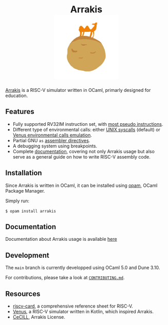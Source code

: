 <div align="center">
<h1>
    Arrakis
    <br>
    <img src="./imgs/logo.png" width="200" />
    </br>
</h1>
</div>

[Arrakis](https://en.wikipedia.org/wiki/Arrakis) is a RISC-V simulator written
in OCaml, primarly designed for education.

## Features

* Fully supported RV32IM instruction set, with [most pseudo instructions](https://gitlab.com/valoranM/arrakis/-/wikis/risc_v/pseudo%20instructions).
* Different type of environmental calls: either [UNIX syscalls](https://gitlab.com/valoranM/arrakis/-/wikis/risc_v/environment%20call)
  (default) or
  [Venus environmental calls emulation](https://github.com/kvakil/venus/wiki/Environmental-Calls).
* Partial GNU `as` [assembler directives](https://gitlab.com/valoranM/arrakis/-/wikis/risc_v/Assembler-Directives).
* A debugging system using breakpoints.
* Complete [documentation](https://gitlab.com/valoranM/arrakis/-/wikis),
  covering not only Arrakis usage but also serve as a general guide on how to
  write RISC-V assembly code.

## Installation

Since Arrakis is written in OCaml, it can be installed using
[opam](https://opam.ocaml.org/), OCaml Package Manager.

Simply run:

`$ opam install arrakis`

## Documentation

Documentation about Arrakis usage is available
[here](https://gitlab.com/ValoranM/arrakis/-/wikis)

## Development

The `main` branch is currently developped using OCaml 5.0 and Dune 3.10.

For contributions, please take a look at [`CONTRIBUTING.md`](./CONTRIBUTING.md).

## Resources

* [riscv-card](https://github.com/jameslzhu/riscv-card), a comprehensive
  reference sheet for RISC-V.
* [Venus](https://github.com/kvakil/venus), a RISC-V simulator written in
  Kotlin, which inspired Arrakis.
* [CeCILL](http://www.cecill.info/index.en.html), Arrakis License.

